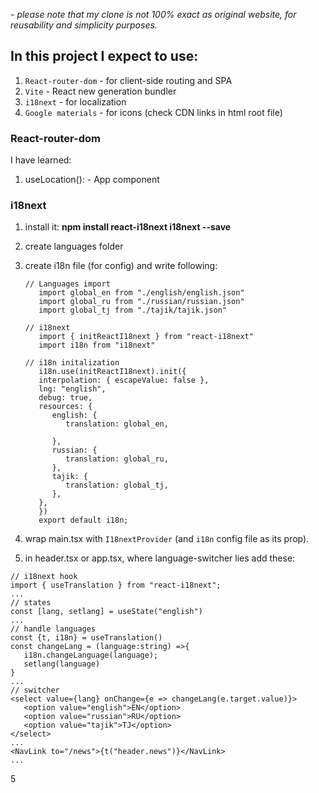 *- please note that my clone is not 100% exact as original website, for reusability and simplicity purposes.*
## In this project I expect to use:
1. `React-router-dom` - for client-side routing and SPA
2. `Vite` - React new generation bundler
3. `i18next` - for localization
4. `Google materials` - for icons (check CDN links in html root file)
### React-router-dom
I have learned:
 1. useLocation(): - App component 

### i18next
   1. install it: **npm install react-i18next i18next --save**
   2. create languages folder
   3. create i18n file (for config) and write following:
      ```
      // Languages import
         import global_en from "./english/english.json"
         import global_ru from "./russian/russian.json"
         import global_tj from "./tajik/tajik.json"

      // i18next
         import { initReactI18next } from "react-i18next"
         import i18n from "i18next"

      // i18n initalization
         i18n.use(initReactI18next).init({
         interpolation: { escapeValue: false },
         lng: "english",
         debug: true,
         resources: {
            english: {
               translation: global_en,

            },
            russian: {
               translation: global_ru,
            },
            tajik: {
               translation: global_tj,
            },
         },
         })
         export default i18n;
      ```

   4. wrap main.tsx with ``I18nextProvider`` (and ``i18n`` config file as its prop).
   5. in header.tsx or app.tsx, where language-switcher lies add these:
   ```
   // i18next hook
   import { useTranslation } from "react-i18next";
   ...
   // states
   const [lang, setlang] = useState("english")
   ...
   // handle languages
   const {t, i18n} = useTranslation()
   const changeLang = (language:string) =>{
      i18n.changeLanguage(language);
      setlang(language)
   } 
   ...
   // switcher
   <select value={lang} onChange={e => changeLang(e.target.value)}>
      <option value="english">EN</option>
      <option value="russian">RU</option>
      <option value="tajik">TJ</option>
   </select>
   ...
   <NavLink to="/news">{t("header.news")}</NavLink>
   ...
   ```


5
